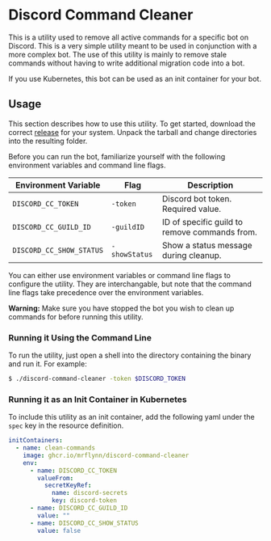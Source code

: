 # Discord Command Cleaner
This is a utility used to remove all active commands for a specific bot on
Discord. This is a very simple utility meant to be used in conjunction with
a more complex bot. The use of this utility is mainly to remove stale commands
without having to write additional migration code into a bot.

If you use Kubernetes, this bot can be used as an init container for your bot.

## Usage
This section describes how to use this utility. To get started, download
the correct [release](https://github.com/MrFlynn/discord-command-cleaner/releases)
for your system. Unpack the tarball and change directories into the resulting
folder.

Before you can run the bot, familiarize yourself with the following environment
variables and command line flags.

| Environment Variable     | Flag          | Description                                   |
| ------------------------ | ------------- | --------------------------------------------- |
| `DISCORD_CC_TOKEN`       | `-token`      | Discord bot token. Required value.            |
| `DISCORD_CC_GUILD_ID`    | `-guildID`    | ID of specific guild to remove commands from. |
| `DISCORD_CC_SHOW_STATUS` | `-showStatus` | Show a status message during cleanup.         |

You can either use environment variables or command line flags to configure
the utility. They are interchangable, but note that the command line flags take
precedence over the environment variables.

**Warning:** Make sure you have stopped the bot you wish to clean up commands 
for before running this utility.

### Running it Using the Command Line
To run the utility, just open a shell into the directory containing the binary
and run it. For example:

```bash
$ ./discord-command-cleaner -token $DISCORD_TOKEN
```

### Running it as an Init Container in Kubernetes
To include this utility as an init container, add the following yaml under the
`spec` key in the resource definition.

```yaml
initContainers:
  - name: clean-commands
    image: ghcr.io/mrflynn/discord-command-cleaner
    env:
      - name: DISCORD_CC_TOKEN
        valueFrom:
          secretKeyRef:
            name: discord-secrets
            key: discord-token
      - name: DISCORD_CC_GUILD_ID
        value: ""
      - name: DISCORD_CC_SHOW_STATUS
        value: false
```